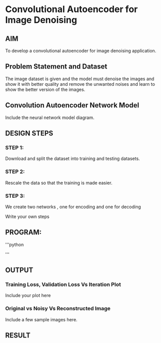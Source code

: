 # Convolutional Autoencoder for Image Denoising

## AIM

To develop a convolutional autoencoder for image denoising application.

## Problem Statement and Dataset
The image dataset is given and the model must denoise the images and show it with better quality and remove the unwanted noises and learn to show the better version of the images.
## Convolution Autoencoder Network Model

Include the neural network model diagram.

## DESIGN STEPS

### STEP 1:

Download and split the dataset into training and testing datasets.

### STEP 2:

Rescale the data so that the training is made easier.

### STEP 3:

We create two networks , one for encoding and one for decoding





Write your own steps

## PROGRAM:
'''python

'''



## OUTPUT

### Training Loss, Validation Loss Vs Iteration Plot

Include your plot here

### Original vs Noisy Vs Reconstructed Image

Include a few sample images here.



## RESULT
